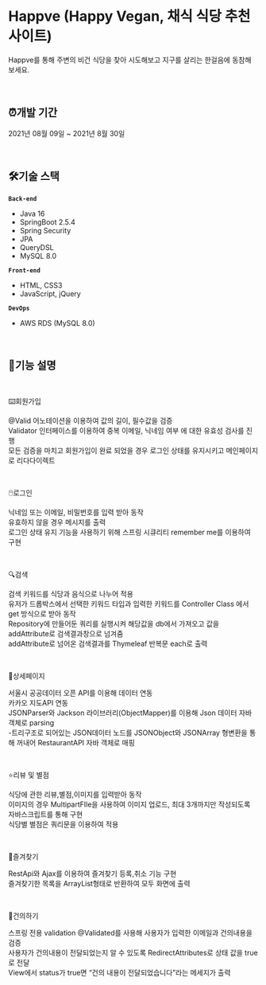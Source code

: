 # Happve (Happy Vegan, 채식 식당 추천 사이트)

Happve를 통해 주변의 비건 식당을 찾아 시도해보고 지구를 살리는 한걸음에 동참해 보세요.

<br>

## ⏰개발 기간 
2021년 08월 09일 ~ 2021년 8월 30일

<br>

## 🛠기술 스택
**`Back-end`**
- Java 16
- SpringBoot 2.5.4
- Spring Security
- JPA
- QueryDSL
- MySQL 8.0

**`Front-end`**
- HTML, CSS3
- JavaScript, jQuery

**`DevOps`**
- AWS RDS (MySQL 8.0)

<br>

## 📃기능 설명
<br>

⌨️회원가입

@Valid 어노테이션을 이용하여 값의 길이, 필수값을 검증  
Validator 인터페이스를 이용하여 중복 이메일, 닉네임 여부 에 대한 유효성 검사를 진행  
모든 검증을 마치고 회원가입이 완료 되었을 경우 로그인 상태를 유지시키고 메인페이지로 리다다이렉트

<br>

🖱️로그인

닉네임 또는 이메일, 비밀번호를 입력 받아 동작  
유효하지 않을 경우 메시지를 출력     
로그인 상태 유지 기능을 사용하기 위해 스프링 시큐리티 remember me를 이용하여 구현

<br>

🔍검색

검색 키워드를 식당과 음식으로 나누어 적용  
유저가 드롭박스에서 선택한 키워드 타입과 입력한 키워드를 Controller Class 에서 get 방식으로 받아 동작  
Repository에 만들어둔 쿼리를 실행시켜 해당값을 db에서 가져오고 값을 addAttribute로 검색결과창으로 넘겨줌  
addAttribute로 넘어온 검색결과를 Thymeleaf 반복문 each로 출력  

<br>

📄상세페이지

서울시 공공데이터 오픈 API를 이용해 데이터 연동  
카카오 지도API 연동  
JSONParser와 Jackson 라이브러리(ObjectMapper)를 이용해 Json 데이터 자바 객체로 parsing   
-트리구조로 되어있는 JSON데이터 노드를 JSONObject와 JSONArray 형변환을 통해 꺼내어 RestaurantAPI 자바 객체로 매핑

<br>

⭐리뷰 및 별점

식당에 관한 리뷰,별점,이미지를 입력받아 동작  
이미지의 경우 MultipartFIle을 사용하여 이미지 업로드, 최대 3개까지만 작성되도록 자바스크립트를 통해 구현  
식당별 별점은 쿼리문을 이용하여 적용

<br>

📌즐겨찾기

RestApi와 Ajax를 이용하여 즐겨찾기 등록,취소 기능 구현   
즐겨찾기한 목록을 ArrayList형태로 반환하여 모두 화면에 출력

<br>

📢건의하기

스프링 전용 validation @Validated를 사용해 사용자가 입력한 이메일과 건의내용을 검증  
사용자가 건의내용이 전달되었는지 알 수 있도록 RedirectAttributes로 상태 값을 true로 전달  
View에서 status가 true면 “건의 내용이 전달되었습니다”라는 메세지가 출력

